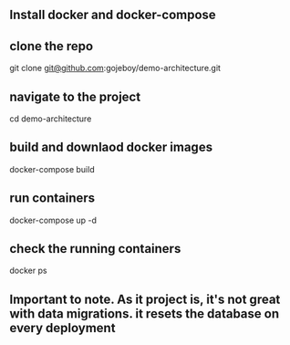 ## Install docker and docker-compose

## clone the repo

git clone git@github.com:gojeboy/demo-architecture.git

## navigate to the project

cd demo-architecture

## build and downlaod docker images

docker-compose build

## run containers

docker-compose up -d

## check the running containers

docker ps

## Important to note. As it project is, it's not great with data migrations. it resets the database on every deployment
